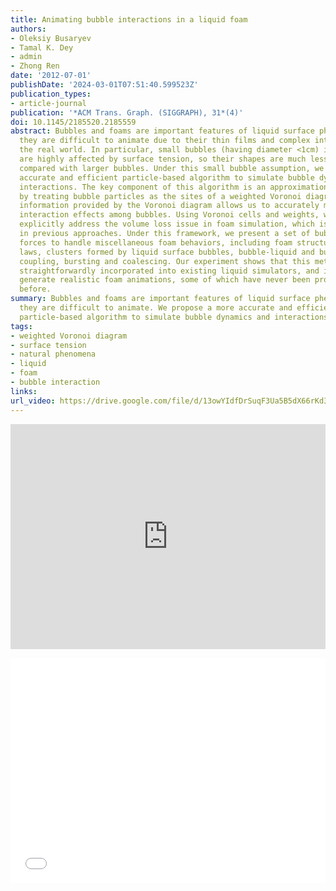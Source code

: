 ```yaml
---
title: Animating bubble interactions in a liquid foam
authors:
- Oleksiy Busaryev
- Tamal K. Dey
- admin
- Zhong Ren
date: '2012-07-01'
publishDate: '2024-03-01T07:51:40.599523Z'
publication_types:
- article-journal
publication: '*ACM Trans. Graph. (SIGGRAPH), 31*(4)'
doi: 10.1145/2185520.2185559
abstract: Bubbles and foams are important features of liquid surface phenomena, but
  they are difficult to animate due to their thin films and complex interactions in
  the real world. In particular, small bubbles (having diameter <1cm) in a dense foam
  are highly affected by surface tension, so their shapes are much less deformable
  compared with larger bubbles. Under this small bubble assumption, we propose a more
  accurate and efficient particle-based algorithm to simulate bubble dynamics and
  interactions. The key component of this algorithm is an approximation of foam geometry,
  by treating bubble particles as the sites of a weighted Voronoi diagram. The connectivity
  information provided by the Voronoi diagram allows us to accurately model various
  interaction effects among bubbles. Using Voronoi cells and weights, we can also
  explicitly address the volume loss issue in foam simulation, which is a common problem
  in previous approaches. Under this framework, we present a set of bubble interaction
  forces to handle miscellaneous foam behaviors, including foam structure under Plateau's
  laws, clusters formed by liquid surface bubbles, bubble-liquid and bubble-solid
  coupling, bursting and coalescing. Our experiment shows that this method can be
  straightforwardly incorporated into existing liquid simulators, and it can efficiently
  generate realistic foam animations, some of which have never been produced in graphics
  before.
summary: Bubbles and foams are important features of liquid surface phenomena, but
  they are difficult to animate. We propose a more accurate and efficient
  particle-based algorithm to simulate bubble dynamics and interactions.
tags:
- weighted Voronoi diagram
- surface tension
- natural phenomena
- liquid
- foam
- bubble interaction
links:
url_video: https://drive.google.com/file/d/13owYIdfDrSuqF3Ua5B5dX66rKd3_iKni/view
---
```


<p align="center">
<iframe width="100%" height="360" src="https://www.youtube.com/embed/GPbFp50ZGUE?si=70WF-v7vmnFpf-ir" title="YouTube video player" frameborder="0" allow="accelerometer; autoplay; clipboard-write; encrypted-media; gyroscope; picture-in-picture; web-share" allowfullscreen></iframe>
</p>
<p align="center">
<iframe width="100%" height="360" src="//player.bilibili.com/player.html?aid=552815045&bvid=BV1Qi4y1Q7Xr&cid=563594875&p=1" scrolling="no" border="0" frameborder="no" framespacing="0" allowfullscreen="true"> </iframe>
</p>
